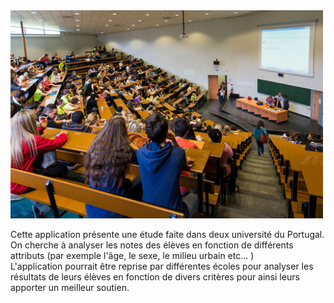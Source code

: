 
<img src="home.jpeg" alt="drawing" width="500"/>


Cette application présente une étude faite dans deux université du Portugal.  
On cherche à analyser les notes des élèves en fonction de différents attributs (par exemple l'âge, le sexe, le milieu urbain etc... )  
L'application pourrait être reprise par différentes écoles pour analyser les résultats de leurs élèves en fonction de divers critères pour ainsi leurs apporter un meilleur soutien.
